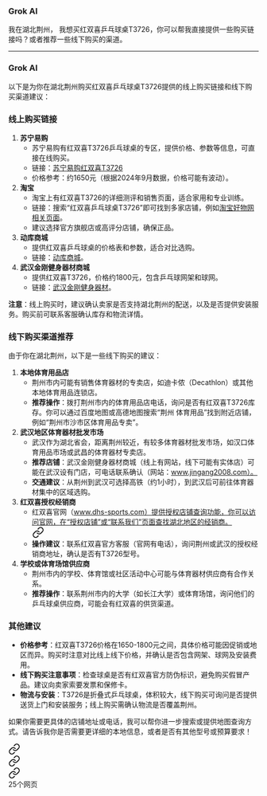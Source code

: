 ### Grok AI

<div class="thinking-container"></div><div class="response-content-markdown [&amp;_a]:text-current [&amp;_a:hover]:text-primary [&amp;_a:hover]:decoration-primary [&amp;_a]:underline [&amp;_a]:decoration-primary/30 [&amp;_a]:underline-offset-2 [&amp;_h2:first-child]:mt-0 [&amp;_h3:first-child]:mt-0 [&amp;_h4:first-child]:mt-0"><p dir="auto" class="break-words" style="white-space: pre-wrap;">我在湖北荆州， 我想买红双喜乒乓球桌T3726，你可以帮我直接提供一些购买链接吗？或者推荐一些线下购买的渠道。</p></div><section class="inline-media-container flex flex-col gap-1"></section><section class="auth-notification flex flex-col gap-1"></section>

---

### Grok AI

<div class="thinking-container"></div><div class="response-content-markdown [&amp;_a]:text-current [&amp;_a:hover]:text-primary [&amp;_a:hover]:decoration-primary [&amp;_a]:underline [&amp;_a]:decoration-primary/30 [&amp;_a]:underline-offset-2 [&amp;_h2:first-child]:mt-0 [&amp;_h3:first-child]:mt-0 [&amp;_h4:first-child]:mt-0"><p dir="auto" class="break-words" style="white-space: pre-wrap;">以下是为你在湖北荆州购买红双喜乒乓球桌T3726提供的线上购买链接和线下购买渠道建议：</p>
<h3 dir="auto" class="">线上购买链接</h3>
<ol dir="auto" class="marker:text-secondary">
<li class="break-words"><strong class="font-semibold">苏宁易购</strong>
<ul dir="auto" class="marker:text-secondary">
<li class="break-words">苏宁易购有红双喜T3726乒乓球桌的专区，提供价格、参数等信息，可直接在线购买。</li>
<li class="break-words">链接：<a href="https://www.suning.com" target="_blank" rel="noopener noreferrer">苏宁易购红双喜T3726</a>  <a href="https://www.suning.com/item/0000000000/11601912047.html" target="_blank" rel="noopener noreferrer" class="web-search-result-chip focus:outline-none focus-visible:outline-none focus-visible:bg:input rounded-md ml-1 mr-0.5" data-state="closed"><div class="inline-flex align-text-bottom items-center justify-center select-none my-0 rounded-md bg-important border border-card-border opacity-60 grayscale hover:filter-none hover:opacity-100 transition-opacity"><img class="size-[18px] m-0 rounded-md" alt="" src="https://imgs.search.brave.com/IhZmdE3DP_ayrETjEfFJhIaC6--MF8GB4Vy9QICM6Tg/rs:fit:64:0:0:0/g:ce/aHR0cDovL2Zhdmlj/b25zLnNlYXJjaC5i/cmF2ZS5jb20vaWNv/bnMvYzVjZDJhNTI1/YjRlNjM4YzYwNDlj/ODFiNTJmOTA4NzAz/N2M3YmEyNTI3MTQw/NjEzYmZkMjgxMzI3/ODAyZDhlNy93d3cu/c3VuaW5nLmNvbS8"></div></a></li>
<li class="break-words">价格参考：约1650元（根据2024年9月数据，价格可能有波动）。<a href="https://m.qidian.com/ask/qvxnjvxbpzf" target="_blank" rel="noopener noreferrer" class="web-search-result-chip focus:outline-none focus-visible:outline-none focus-visible:bg:input rounded-md ml-1 mr-0.5" data-state="closed"><div class="inline-flex align-text-bottom items-center justify-center select-none my-0 rounded-md bg-important border border-card-border opacity-60 grayscale hover:filter-none hover:opacity-100 transition-opacity"><img class="size-[18px] m-0 rounded-md" alt="" src="https://imgs.search.brave.com/q-770-L5cZVjRAHB2_-prtT-YCt3WqR9_KhbYss3z1g/rs:fit:64:0:0:0/g:ce/aHR0cDovL2Zhdmlj/b25zLnNlYXJjaC5i/cmF2ZS5jb20vaWNv/bnMvM2IxYTYxMDZl/YTBiZDg5MDg1MmU3/NmU0Mjc3YTc3ODI3/YmY5OGM4YTU0OTRi/YTFhMjQzZjc0OTg1/N2FkZDdlNy9tLnFp/ZGlhbi5jb20v"></div></a></li>
</ul>
</li>
<li class="break-words"><strong class="font-semibold">淘宝</strong>
<ul dir="auto" class="marker:text-secondary">
<li class="break-words">淘宝上有红双喜T3726的详细测评和销售页面，适合家用和专业训练。</li>
<li class="break-words">链接：搜索“红双喜乒乓球桌T3726”即可找到多家店铺，例如<a href="https://mgoods.taobao.com" target="_blank" rel="noopener noreferrer">淘宝好物网相关页面</a>。  <a href="https://mgoods.taobao.com/t/_4423/e56758170a81245fe00fa7379e3fedbc.html" target="_blank" rel="noopener noreferrer" class="web-search-result-chip focus:outline-none focus-visible:outline-none focus-visible:bg:input rounded-md ml-1 mr-0.5" data-state="closed"><div class="inline-flex align-text-bottom items-center justify-center select-none my-0 rounded-md bg-important border border-card-border opacity-60 grayscale hover:filter-none hover:opacity-100 transition-opacity"><img class="size-[18px] m-0 rounded-md" alt="" src="https://imgs.search.brave.com/H-WDRwJfHkqx1-9t7NHhh0DtOF2mOR6sZY4pfQ04u0Y/rs:fit:64:0:0:0/g:ce/aHR0cDovL2Zhdmlj/b25zLnNlYXJjaC5i/cmF2ZS5jb20vaWNv/bnMvM2ZkMDc5NWQ1/Yjk4ZWU2MzcxMDU0/MmYxMjNiNWU2MzU3/MzQxYTU3NDQxZWZi/Zjk3NzNkYzdlOWQw/YjEwYjdjMy9tZ29v/ZHMudGFvYmFvLmNv/bS8"></div></a></li>
<li class="break-words">建议选择官方旗舰店或高评分店铺，确保正品。</li>
</ul>
</li>
<li class="break-words"><strong class="font-semibold">动库商城</strong>
<ul dir="auto" class="marker:text-secondary">
<li class="break-words">提供红双喜乒乓球桌的价格表和参数，适合对比选购。</li>
<li class="break-words">链接：<a href="https://www.dku51.com" target="_blank" rel="noopener noreferrer">动库商城</a>。<a href="http://www.dku51.com/list-252.html" target="_blank" rel="noopener noreferrer" class="web-search-result-chip focus:outline-none focus-visible:outline-none focus-visible:bg:input rounded-md ml-1 mr-0.5" data-state="closed"><div class="inline-flex align-text-bottom items-center justify-center select-none my-0 rounded-md bg-important border border-card-border opacity-60 grayscale hover:filter-none hover:opacity-100 transition-opacity"><img class="size-[18px] m-0 rounded-md" alt="" src="https://imgs.search.brave.com/b4i1PvuQyEuYGdHODThdoyGeESB8dSF7Sy7LbBNsx5A/rs:fit:64:0:0:0/g:ce/aHR0cDovL2Zhdmlj/b25zLnNlYXJjaC5i/cmF2ZS5jb20vaWNv/bnMvNWY1MmU2NjRk/YTE1ODBlOThiZjI4/MDZmNjZjOWY0Y2Vl/YWE1NmRlMmEzYzAy/YWZiOWI5NTU2MTc3/M2YzZjI4NS93d3cu/ZGt1NTEuY29tLw"></div></a></li>
</ul>
</li>
<li class="break-words"><strong class="font-semibold">武汉金刚健身器材商城</strong>
<ul dir="auto" class="marker:text-secondary">
<li class="break-words">提供红双喜T3726，价格约1800元，包含乒乓球网架和球网。</li>
<li class="break-words">链接：<a href="https://www.jingang2008.com" target="_blank" rel="noopener noreferrer">武汉金刚健身器材</a>。<a href="https://www.jingang2008.com/bS5Z1-g.html" target="_blank" rel="noopener noreferrer" class="web-search-result-chip focus:outline-none focus-visible:outline-none focus-visible:bg:input rounded-md ml-1 mr-0.5" data-state="closed"><div class="inline-flex align-text-bottom items-center justify-center select-none my-0 rounded-md bg-important border border-card-border opacity-60 grayscale hover:filter-none hover:opacity-100 transition-opacity"><img class="size-[18px] m-0 rounded-md" alt="" src="https://imgs.search.brave.com/La_Ahv0KTOtTaCAlaG1jNIkSgrDpx0m9agnnpgC4z9U/rs:fit:64:0:0:0/g:ce/aHR0cDovL2Zhdmlj/b25zLnNlYXJjaC5i/cmF2ZS5jb20vaWNv/bnMvMzA0ZDI2NzEy/NTRhYWE0ZjFjYmFi/YmY1MmYxYmIyYjgy/OWI5ZDExMDI1Y2U5/ODgwOGVkZTE0YmYw/YzI1OGRmMS93d3cu/amluZ2FuZzIwMDgu/Y29tLw"></div></a></li>
</ul>
</li>
</ol>
<p dir="auto" class="break-words" style="white-space: pre-wrap;"><strong class="font-semibold">注意</strong>：线上购买时，建议确认卖家是否支持湖北荆州的配送，以及是否提供安装服务。购买前可联系客服确认库存和物流详情。</p>
<h3 dir="auto" class="">线下购买渠道推荐</h3>
<p dir="auto" class="break-words" style="white-space: pre-wrap;">由于你在湖北荆州，以下是一些线下购买的建议：</p>
<ol dir="auto" class="marker:text-secondary">
<li class="break-words"><strong class="font-semibold">本地体育用品店</strong>
<ul dir="auto" class="marker:text-secondary">
<li class="break-words">荆州市内可能有销售体育器材的专卖店，如迪卡侬（Decathlon）或其他本地体育用品连锁店。</li>
<li class="break-words"><strong class="font-semibold">推荐操作</strong>：拨打荆州市内的体育用品店电话，询问是否有红双喜T3726库存。你可以通过百度地图或高德地图搜索“荆州 体育用品”找到附近店铺，例如“荆州市沙市区体育用品专卖”。</li>
</ul>
</li>
<li class="break-words"><strong class="font-semibold">武汉地区体育器材批发市场</strong>
<ul dir="auto" class="marker:text-secondary">
<li class="break-words">武汉作为湖北省会，距离荆州较近，有较多体育器材批发市场，如汉口体育用品市场或武昌的体育器材专卖店。</li>
<li class="break-words"><strong class="font-semibold">推荐店铺</strong>：武汉金刚健身器材商城（线上有网站，线下可能有实体店）可能在武汉设有门店，可电话联系确认（网站：<a href="http://www.jingang2008.com%EF%BC%89%E3%80%82" target="_blank" rel="noopener noreferrer">www.jingang2008.com）。</a>  <a href="https://www.jingang2008.com/bS5Z1-g.html" target="_blank" rel="noopener noreferrer" class="web-search-result-chip focus:outline-none focus-visible:outline-none focus-visible:bg:input rounded-md ml-1 mr-0.5" data-state="closed"><div class="inline-flex align-text-bottom items-center justify-center select-none my-0 rounded-md bg-important border border-card-border opacity-60 grayscale hover:filter-none hover:opacity-100 transition-opacity"><img class="size-[18px] m-0 rounded-md" alt="" src="https://imgs.search.brave.com/La_Ahv0KTOtTaCAlaG1jNIkSgrDpx0m9agnnpgC4z9U/rs:fit:64:0:0:0/g:ce/aHR0cDovL2Zhdmlj/b25zLnNlYXJjaC5i/cmF2ZS5jb20vaWNv/bnMvMzA0ZDI2NzEy/NTRhYWE0ZjFjYmFi/YmY1MmYxYmIyYjgy/OWI5ZDExMDI1Y2U5/ODgwOGVkZTE0YmYw/YzI1OGRmMS93d3cu/amluZ2FuZzIwMDgu/Y29tLw"></div></a></li>
<li class="break-words"><strong class="font-semibold">交通建议</strong>：从荆州到武汉可选择高铁（约1小时），到武汉后可前往体育器材集中的区域选购。</li>
</ul>
</li>
<li class="break-words"><strong class="font-semibold">红双喜授权经销商</strong>
<ul dir="auto" class="marker:text-secondary">
<li class="break-words">红双喜官网（<a href="http://www.dhs-sports.com%EF%BC%89%E6%8F%90%E4%BE%9B%E6%8E%88%E6%9D%83%E5%BA%97%E9%93%BA%E6%9F%A5%E8%AF%A2%E5%8A%9F%E8%83%BD%EF%BC%8C%E4%BD%A0%E5%8F%AF%E4%BB%A5%E8%AE%BF%E9%97%AE%E5%AE%98%E7%BD%91%EF%BC%8C%E5%9C%A8%E2%80%9C%E6%8E%88%E6%9D%83%E5%BA%97%E9%93%BA%E2%80%9D%E6%88%96%E2%80%9C%E8%81%94%E7%B3%BB%E6%88%91%E4%BB%AC%E2%80%9D%E9%A1%B5%E9%9D%A2%E6%9F%A5%E6%89%BE%E6%B9%96%E5%8C%97%E5%9C%B0%E5%8C%BA%E7%9A%84%E7%BB%8F%E9%94%80%E5%95%86%E3%80%82" target="_blank" rel="noopener noreferrer">www.dhs-sports.com）提供授权店铺查询功能，你可以访问官网，在“授权店铺”或“联系我们”页面查找湖北地区的经销商。</a>  <a href="http://www.dhs-sports.com/" target="_blank" rel="noopener noreferrer" class="web-search-result-chip focus:outline-none focus-visible:outline-none focus-visible:bg:input rounded-md ml-1 mr-0.5" data-state="closed"><div class="inline-flex align-text-bottom items-center justify-center select-none my-0 rounded-md bg-important border border-card-border opacity-60 grayscale hover:filter-none hover:opacity-100 transition-opacity"><svg xmlns="http://www.w3.org/2000/svg" width="24" height="24" viewBox="0 0 24 24" fill="none" stroke="currentColor" stroke-width="2" stroke-linecap="round" stroke-linejoin="round" class="lucide lucide-link size-3 m-[3px]"><path d="M10 13a5 5 0 0 0 7.54.54l3-3a5 5 0 0 0-7.07-7.07l-1.72 1.71"></path><path d="M14 11a5 5 0 0 0-7.54-.54l-3 3a5 5 0 0 0 7.07 7.07l1.71-1.71"></path></svg></div></a></li>
<li class="break-words"><strong class="font-semibold">操作建议</strong>：联系红双喜官方客服（官网有电话），询问荆州或武汉的授权经销商地址，确认是否有T3726型号。</li>
</ul>
</li>
<li class="break-words"><strong class="font-semibold">学校或体育场馆供应商</strong>
<ul dir="auto" class="marker:text-secondary">
<li class="break-words">荆州市内的学校、体育馆或社区活动中心可能与体育器材供应商有合作关系。</li>
<li class="break-words"><strong class="font-semibold">推荐操作</strong>：联系荆州市内的大学（如长江大学）或体育场馆，询问他们的乒乓球桌供应商，可能会有红双喜的供货渠道。</li>
</ul>
</li>
</ol>
<h3 dir="auto" class="">其他建议</h3>
<ul dir="auto" class="marker:text-secondary">
<li class="break-words"><strong class="font-semibold">价格参考</strong>：红双喜T3726价格在1650-1800元之间，具体价格可能因促销或地区而异。购买时注意对比线上线下价格，并确认是否包含网架、球网及安装费用。<a href="https://m.qidian.com/ask/qhvclrhfoyc" target="_blank" rel="noopener noreferrer" class="web-search-result-chip focus:outline-none focus-visible:outline-none focus-visible:bg:input rounded-md ml-1 mr-0.5" data-state="closed"><div class="inline-flex align-text-bottom items-center justify-center select-none my-0 rounded-md bg-important border border-card-border opacity-60 grayscale hover:filter-none hover:opacity-100 transition-opacity"><img class="size-[18px] m-0 rounded-md" alt="" src="https://imgs.search.brave.com/q-770-L5cZVjRAHB2_-prtT-YCt3WqR9_KhbYss3z1g/rs:fit:64:0:0:0/g:ce/aHR0cDovL2Zhdmlj/b25zLnNlYXJjaC5i/cmF2ZS5jb20vaWNv/bnMvM2IxYTYxMDZl/YTBiZDg5MDg1MmU3/NmU0Mjc3YTc3ODI3/YmY5OGM4YTU0OTRi/YTFhMjQzZjc0OTg1/N2FkZDdlNy9tLnFp/ZGlhbi5jb20v"></div></a><a href="https://www.jingang2008.com/bS5Z1-g.html" target="_blank" rel="noopener noreferrer" class="web-search-result-chip focus:outline-none focus-visible:outline-none focus-visible:bg:input rounded-md ml-1 mr-0.5" data-state="closed"><div class="inline-flex align-text-bottom items-center justify-center select-none my-0 rounded-md bg-important border border-card-border opacity-60 grayscale hover:filter-none hover:opacity-100 transition-opacity"><img class="size-[18px] m-0 rounded-md" alt="" src="https://imgs.search.brave.com/La_Ahv0KTOtTaCAlaG1jNIkSgrDpx0m9agnnpgC4z9U/rs:fit:64:0:0:0/g:ce/aHR0cDovL2Zhdmlj/b25zLnNlYXJjaC5i/cmF2ZS5jb20vaWNv/bnMvMzA0ZDI2NzEy/NTRhYWE0ZjFjYmFi/YmY1MmYxYmIyYjgy/OWI5ZDExMDI1Y2U5/ODgwOGVkZTE0YmYw/YzI1OGRmMS93d3cu/amluZ2FuZzIwMDgu/Y29tLw"></div></a></li>
<li class="break-words"><strong class="font-semibold">线下购买注意事项</strong>：检查球桌是否有红双喜官方防伪标识，避免购买假冒产品。建议向卖家索要发票和保修卡。</li>
<li class="break-words"><strong class="font-semibold">物流与安装</strong>：T3726是折叠式乒乓球桌，体积较大，线下购买可询问是否提供送货上门和安装服务；线上购买需确认物流是否覆盖荆州。</li>
</ul>
<p dir="auto" class="break-words" style="white-space: pre-wrap;">如果你需要更具体的店铺地址或电话，我可以帮你进一步搜索或提供地图查询方式。请告诉我你是否需要更详细的本地信息，或者是否有其他型号或预算要求！</p></div><section class="inline-media-container flex flex-col gap-1"></section><section class="auth-notification flex flex-col gap-1"></section><div class="flex gap-2 mt-1"><div class="search-results flex -ml-1 text-sm gap-2 mb-1"><div class="flex flex-row items-center pr-4 py-1 rounded-full cursor-pointer bg-foreground border border-card-border hover:bg-card-hover hover:border-card-border-focus"><div style="z-index: 3;"><div class="align-text-bottom items-center justify-center select-none transition my-0 rounded-md opacity-100 ml-1.5 flex bg-popover overflow-hidden border border-background z-3"><svg xmlns="http://www.w3.org/2000/svg" width="24" height="24" viewBox="0 0 24 24" fill="none" stroke="currentColor" stroke-width="2" stroke-linecap="round" stroke-linejoin="round" class="lucide lucide-link size-3 m-[3px]"><path d="M10 13a5 5 0 0 0 7.54.54l3-3a5 5 0 0 0-7.07-7.07l-1.72 1.71"></path><path d="M14 11a5 5 0 0 0-7.54-.54l-3 3a5 5 0 0 0 7.07 7.07l1.71-1.71"></path></svg></div></div><div style="z-index: 2;"><div class="align-text-bottom items-center justify-center select-none transition my-0 rounded-md opacity-100 flex bg-popover overflow-hidden border border-background z-2 -ml-2"><svg xmlns="http://www.w3.org/2000/svg" width="24" height="24" viewBox="0 0 24 24" fill="none" stroke="currentColor" stroke-width="2" stroke-linecap="round" stroke-linejoin="round" class="lucide lucide-link size-3 m-[3px]"><path d="M10 13a5 5 0 0 0 7.54.54l3-3a5 5 0 0 0-7.07-7.07l-1.72 1.71"></path><path d="M14 11a5 5 0 0 0-7.54-.54l-3 3a5 5 0 0 0 7.07 7.07l1.71-1.71"></path></svg></div></div><div style="z-index: 1;"><div class="align-text-bottom items-center justify-center select-none transition my-0 rounded-md opacity-100 flex bg-popover overflow-hidden border border-background z-1 -ml-2"><svg xmlns="http://www.w3.org/2000/svg" width="24" height="24" viewBox="0 0 24 24" fill="none" stroke="currentColor" stroke-width="2" stroke-linecap="round" stroke-linejoin="round" class="lucide lucide-link size-3 m-[3px]"><path d="M10 13a5 5 0 0 0 7.54.54l3-3a5 5 0 0 0-7.07-7.07l-1.72 1.71"></path><path d="M14 11a5 5 0 0 0-7.54-.54l-3 3a5 5 0 0 0 7.07 7.07l1.71-1.71"></path></svg></div></div><div class="truncate ml-2">25个网页</div></div></div></div>

